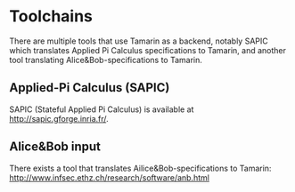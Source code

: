 
Toolchains
==========

There are multiple tools that use Tamarin as a backend, notably SAPIC which 
translates Applied Pi Calculus specifications to Tamarin, and another tool 
translating Alice&Bob-specifications to Tamarin.

Applied-Pi Calculus (SAPIC) 
---------------------------

SAPIC (Stateful Applied Pi Calculus) is available at 
<http://sapic.gforge.inria.fr/>.

<!-- FIX: To be written by Steve Kremer and Robert Kuennemann? -->

Alice&Bob input 
---------------

There exists a tool that translates Ailice&Bob-specifications to Tamarin:
<http://www.infsec.ethz.ch/research/software/anb.html>

<!-- FIX: To be written by Sasa & Ralf -->

